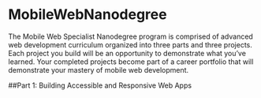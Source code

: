 # MobileWebNanodegree
The Mobile Web Specialist Nanodegree program is comprised of advanced web development curriculum organized into three parts and three projects. Each project you build will be an opportunity to demonstrate what you’ve learned. Your completed projects become part of a career portfolio that will demonstrate your mastery of mobile web development.

##Part   1:   Building   Accessible   and   Responsive   Web   Apps
